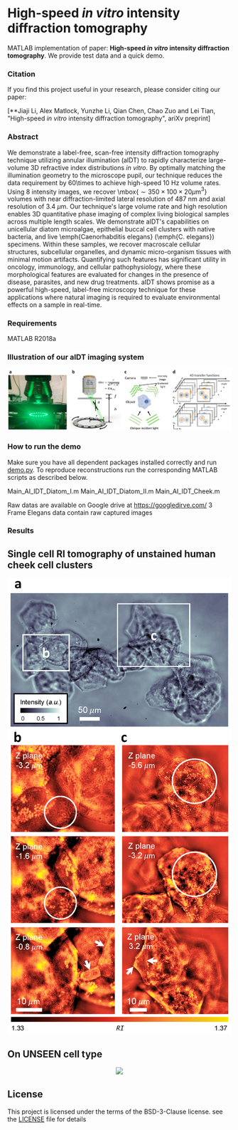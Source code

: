 # High-speed *in vitro* intensity diffraction tomography
MATLAB implementation of paper: **High-speed *in vitro* intensity diffraction tomography**. We provide test data and a quick demo.


### Citation
If you find this project useful in your research, please consider citing our paper:

[**Jiaji Li, Alex Matlock, Yunzhe Li, Qian Chen, Chao Zuo and Lei Tian, "High-speed *in vitro* intensity diffraction tomography", ariXv preprint]


### Abstract
We demonstrate a label-free, scan-free intensity diffraction tomography technique utilizing annular illumination (aIDT) to rapidly characterize large-volume 3D refractive index distributions *in vitro*.
By optimally matching the illumination geometry to the microscope pupil, our technique reduces the data requirement by 60\times to achieve high-speed 10 Hz volume rates.
Using 8 intensity images, we recover \mbox{$\sim350\times100\times20\mu$m$^3$} volumes with near diffraction-limited lateral resolution of 487 nm and axial resolution of 3.4 $\mu$m.
Our technique's large volume rate and high resolution enables 3D quantitative phase imaging of complex living biological samples across multiple length scales.
We demonstrate aIDT's capabilities on unicellular diatom microalgae, epithelial buccal cell clusters with native bacteria, and live \emph{Caenorhabditis elegans} (\emph{C. elegans}) specimens.
Within these samples, we recover macroscale cellular structures, subcellular organelles, and dynamic micro-organism tissues with minimal motion artifacts.
Quantifying such features has significant utility in oncology, immunology, and cellular pathophysiology, where these morphological features are evaluated for changes in the presence of disease, parasites, and new drug treatments.
aIDT shows promise as a powerful high-speed, label-free microscopy technique for these applications where natural imaging is required to evaluate environmental effects on a sample in real-time.


### Requirements
MATLAB R2018a


### Illustration of our aIDT imaging system
<p align="center">
 <img src="/figs/Imaging system.png">
</p>


### How to run the demo
Make sure you have all dependent packages installed correctly and run [demo.py](demo.py).
To reproduce reconstructions run the corresponding MATLAB scripts as described below.

Main_AI_IDT_Diatom_I.m
Main_AI_IDT_Diatom_II.m
Main_AI_IDT_Cheek.m

Raw datas are available on Google drive at https://googledirve.com/
3 Frame Elegans data contain raw captured images

### Results
## Single cell RI tomography of unstained human cheek cell clusters
<p align="center">
 <img src="/figs/Cheek cell.png">
</p>

## On UNSEEN cell type
<p align="center">
 <img src="/figs/C. elegans.png">
</p>



## License
This project is licensed under the terms of the BSD-3-Clause license. see the [LICENSE](LICENSE) file for details












